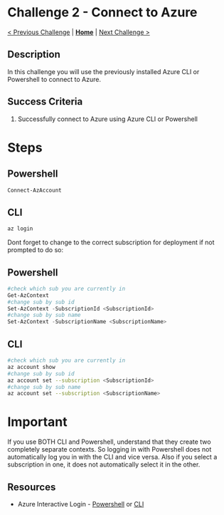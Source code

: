 # Challenge 2 - Connect to Azure

[< Previous Challenge](./challenge1.md) | **[Home](./introduction.md)** | [Next Challenge >](./challenge3.md)

## Description
In this challenge you will use the previously installed Azure CLI or Powershell to connect to Azure.

## Success Criteria
1. Successfully connect to Azure using Azure CLI or Powershell


# Steps

## Powershell
```powershell
Connect-AzAccount
```

## CLI
```bash
az login
```

Dont forget to change to the correct subscription for deployment if not prompted to do so:

## Powershell
```powershell
#check which sub you are currently in
Get-AzContext
#change sub by sub id
Set-AzContext -SubscriptionId <SubscriptionId>
#change sub by sub name
Set-AzContext -SubscriptionName <SubscriptionName>
```

## CLI
```bash
#check which sub you are currently in
az account show
#change sub by sub id
az account set --subscription <SubscriptionId>
#change sub by sub name
az account set --subscription <SubscriptionName>
```

# Important

If you use BOTH CLI and Powershell, understand that they create two completely separate contexts.  So logging in with Powershell does not automatically log you in with the CLI and vice versa.  Also if you select a subscription in one, it does not automatically select it in the other.

## Resources
-  Azure Interactive Login - [Powershell](https://learn.microsoft.com/en-us/powershell/azure/authenticate-interactive) or [CLI](https://learn.microsoft.com/en-us/cli/azure/authenticate-azure-cli-interactively)
